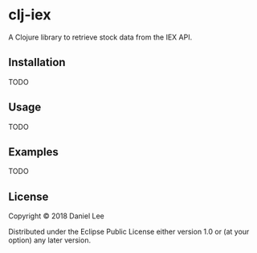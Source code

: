 # clj-iex

A Clojure library to retrieve stock data from the IEX API.

## Installation

TODO

## Usage

TODO

## Examples

TODO

## License

Copyright © 2018 Daniel Lee

Distributed under the Eclipse Public License either version 1.0 or (at
your option) any later version.
